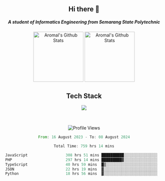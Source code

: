 <div align="center">
  <h2>Hi there 👋</h2>

  <h5>A student of Informatics Engineering from Semarang State Polytechnic</h5>

  <img
    height="160"
    alt="Aromal's Github Stats"
    src="https://github-readme-stats.vercel.app/api?username=dafariski77&show_icons=true&theme=tokyonight&count_private=true"
  />
  <img
    alt="Aromal's Github Stats"
    height="160"
    src="https://github-readme-stats.vercel.app/api/top-langs/?username=dafariski77&layout=compact&theme=tokyonight"
  />

  <h2>Tech Stack</h2>
  <a href="https://skillicons.dev">
    <img src="https://skillicons.dev/icons?i=express,nextjs,laravel,mysql,mongodb,redis,prisma,docker,git,gcp,tailwind&perline=14" />
  </a>

  <br /><br />
  <img src="https://komarev.com/ghpvc/?username=dafariski77&abbreviated=true" alt="Profile Views">
    
  <!--START_SECTION:waka-->

```rust
From: 16 August 2023 - To: 08 August 2024

Total Time: 759 hrs 14 mins

JavaScript                 308 hrs 51 mins ██████████░░░░░░░░░░░░░░░   40.01 %
PHP                        297 hrs 14 mins █████████▓░░░░░░░░░░░░░░░   38.51 %
TypeScript                 40 hrs 59 mins  █▒░░░░░░░░░░░░░░░░░░░░░░░   05.31 %
JSON                       22 hrs 19 mins  ▓░░░░░░░░░░░░░░░░░░░░░░░░   02.89 %
Python                     18 hrs 56 mins  ▓░░░░░░░░░░░░░░░░░░░░░░░░   02.45 %
```

<!--END_SECTION:waka-->
</div>
